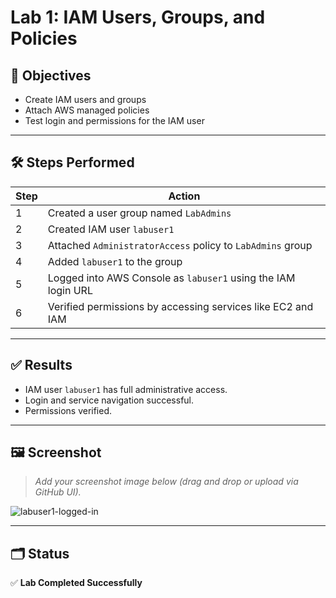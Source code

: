 # Lab 1: IAM Users, Groups, and Policies

## 📌 Objectives
- Create IAM users and groups
- Attach AWS managed policies
- Test login and permissions for the IAM user

---

## 🛠️ Steps Performed

| Step | Action |
|------|--------|
| 1 | Created a user group named `LabAdmins` |
| 2 | Created IAM user `labuser1` |
| 3 | Attached `AdministratorAccess` policy to `LabAdmins` group |
| 4 | Added `labuser1` to the group |
| 5 | Logged into AWS Console as `labuser1` using the IAM login URL |
| 6 | Verified permissions by accessing services like EC2 and IAM |

---

## ✅ Results

- IAM user `labuser1` has full administrative access.
- Login and service navigation successful.
- Permissions verified.

---

## 🖼️ Screenshot

> _Add your screenshot image below (drag and drop or upload via GitHub UI)._

![labuser1-logged-in](../screenshots/lab1-user-login.png)

---

## 🗂️ Status

✅ **Lab Completed Successfully**
